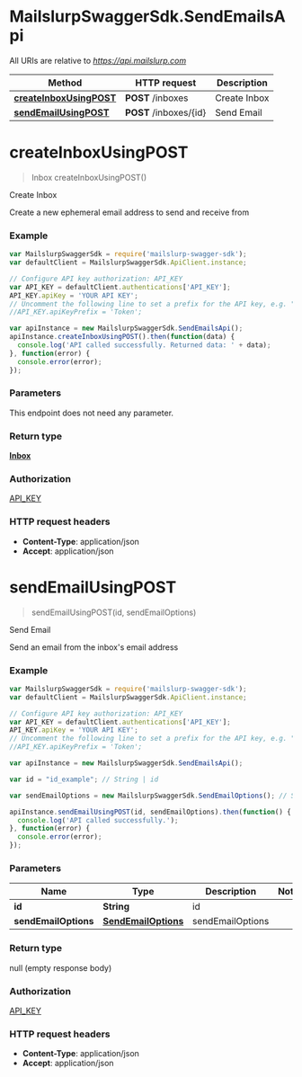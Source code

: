 # MailslurpSwaggerSdk.SendEmailsApi

All URIs are relative to *https://api.mailslurp.com*

Method | HTTP request | Description
------------- | ------------- | -------------
[**createInboxUsingPOST**](SendEmailsApi.md#createInboxUsingPOST) | **POST** /inboxes | Create Inbox
[**sendEmailUsingPOST**](SendEmailsApi.md#sendEmailUsingPOST) | **POST** /inboxes/{id} | Send Email


<a name="createInboxUsingPOST"></a>
# **createInboxUsingPOST**
> Inbox createInboxUsingPOST()

Create Inbox

Create a new ephemeral email address to send and receive from

### Example
```javascript
var MailslurpSwaggerSdk = require('mailslurp-swagger-sdk');
var defaultClient = MailslurpSwaggerSdk.ApiClient.instance;

// Configure API key authorization: API_KEY
var API_KEY = defaultClient.authentications['API_KEY'];
API_KEY.apiKey = 'YOUR API KEY';
// Uncomment the following line to set a prefix for the API key, e.g. "Token" (defaults to null)
//API_KEY.apiKeyPrefix = 'Token';

var apiInstance = new MailslurpSwaggerSdk.SendEmailsApi();
apiInstance.createInboxUsingPOST().then(function(data) {
  console.log('API called successfully. Returned data: ' + data);
}, function(error) {
  console.error(error);
});

```

### Parameters
This endpoint does not need any parameter.

### Return type

[**Inbox**](Inbox.md)

### Authorization

[API_KEY](../README.md#API_KEY)

### HTTP request headers

 - **Content-Type**: application/json
 - **Accept**: application/json

<a name="sendEmailUsingPOST"></a>
# **sendEmailUsingPOST**
> sendEmailUsingPOST(id, sendEmailOptions)

Send Email

Send an email from the inbox&#39;s email address

### Example
```javascript
var MailslurpSwaggerSdk = require('mailslurp-swagger-sdk');
var defaultClient = MailslurpSwaggerSdk.ApiClient.instance;

// Configure API key authorization: API_KEY
var API_KEY = defaultClient.authentications['API_KEY'];
API_KEY.apiKey = 'YOUR API KEY';
// Uncomment the following line to set a prefix for the API key, e.g. "Token" (defaults to null)
//API_KEY.apiKeyPrefix = 'Token';

var apiInstance = new MailslurpSwaggerSdk.SendEmailsApi();

var id = "id_example"; // String | id

var sendEmailOptions = new MailslurpSwaggerSdk.SendEmailOptions(); // SendEmailOptions | sendEmailOptions

apiInstance.sendEmailUsingPOST(id, sendEmailOptions).then(function() {
  console.log('API called successfully.');
}, function(error) {
  console.error(error);
});

```

### Parameters

Name | Type | Description  | Notes
------------- | ------------- | ------------- | -------------
 **id** | **String**| id | 
 **sendEmailOptions** | [**SendEmailOptions**](SendEmailOptions.md)| sendEmailOptions | 

### Return type

null (empty response body)

### Authorization

[API_KEY](../README.md#API_KEY)

### HTTP request headers

 - **Content-Type**: application/json
 - **Accept**: application/json

